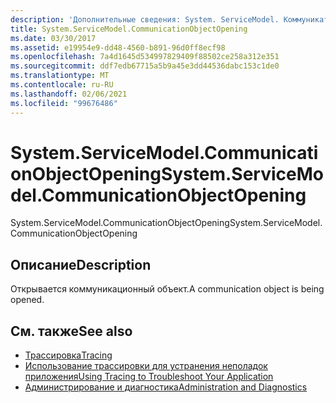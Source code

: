 ```yaml
---
description: 'Дополнительные сведения: System. ServiceModel. Коммуникатионобжектопенинг'
title: System.ServiceModel.CommunicationObjectOpening
ms.date: 03/30/2017
ms.assetid: e19954e9-dd48-4560-b891-96d0ff8ecf98
ms.openlocfilehash: 7a4d1645d534997829409f88502ce258a312e351
ms.sourcegitcommit: ddf7edb67715a5b9a45e3dd44536dabc153c1de0
ms.translationtype: MT
ms.contentlocale: ru-RU
ms.lasthandoff: 02/06/2021
ms.locfileid: "99676486"
---
```

# <a name="systemservicemodelcommunicationobjectopening"></a><span data-ttu-id="b704e-103">System.ServiceModel.CommunicationObjectOpening</span><span class="sxs-lookup"><span data-stu-id="b704e-103">System.ServiceModel.CommunicationObjectOpening</span></span>

<span data-ttu-id="b704e-104">System.ServiceModel.CommunicationObjectOpening</span><span class="sxs-lookup"><span data-stu-id="b704e-104">System.ServiceModel.CommunicationObjectOpening</span></span>  
  
## <a name="description"></a><span data-ttu-id="b704e-105">Описание</span><span class="sxs-lookup"><span data-stu-id="b704e-105">Description</span></span>  

 <span data-ttu-id="b704e-106">Открывается коммуникационный объект.</span><span class="sxs-lookup"><span data-stu-id="b704e-106">A communication object is being opened.</span></span>  
  
## <a name="see-also"></a><span data-ttu-id="b704e-107">См. также</span><span class="sxs-lookup"><span data-stu-id="b704e-107">See also</span></span>

- [<span data-ttu-id="b704e-108">Трассировка</span><span class="sxs-lookup"><span data-stu-id="b704e-108">Tracing</span></span>](index.md)
- [<span data-ttu-id="b704e-109">Использование трассировки для устранения неполадок приложения</span><span class="sxs-lookup"><span data-stu-id="b704e-109">Using Tracing to Troubleshoot Your Application</span></span>](using-tracing-to-troubleshoot-your-application.md)
- [<span data-ttu-id="b704e-110">Администрирование и диагностика</span><span class="sxs-lookup"><span data-stu-id="b704e-110">Administration and Diagnostics</span></span>](../index.md)
